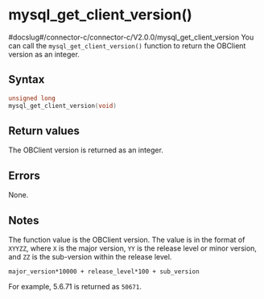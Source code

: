 mysql_get_client_version()
===============================================
#docslug#/connector-c/connector-c/V2.0.0/mysql_get_client_version
You can call the `mysql_get_client_version()` function to return the OBClient version as an integer.

Syntax
---------------------------

```c
unsigned long
mysql_get_client_version(void)
```



Return values
----------------------------------

The OBClient version is returned as an integer.

Errors
---------------------------

None.

Notes
--------------------------

The function value is the OBClient version. The value is in the format of `XYYZZ`, where `X` is the major version, `YY` is the release level or minor version, and `ZZ` is the sub-version within the release level.

```unknow
major_version*10000 + release_level*100 + sub_version
```



For example, 5.6.71 is returned as `50671`.
